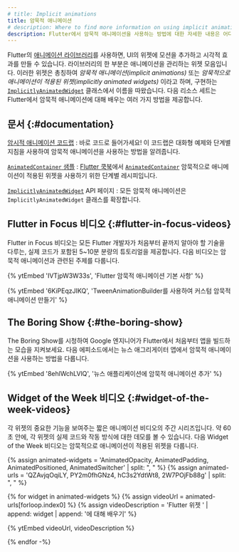 ```yaml
---
# title: Implicit animations
title: 암묵적 애니메이션
# description: Where to find more information on using implicit animations in Flutter.
description: Flutter에서 암묵적 애니메이션을 사용하는 방법에 대한 자세한 내용은 어디에서 찾을 수 있나요?
---
```


Flutter의 [애니메이션 라이브러리][animation library]를 사용하면, 
UI의 위젯에 모션을 추가하고 시각적 효과를 만들 수 있습니다. 
라이브러리의 한 부분은 애니메이션을 관리하는 위젯 모음입니다. 
이러한 위젯은 총칭하여 _암묵적 애니메이션(implicit animations)_ 또는 _암묵적으로 애니메이션이 적용된 위젯(implicitly animated widgets)_ 이라고 하며, 구현하는 [`ImplicitlyAnimatedWidget`][] 클래스에서 이름을 따왔습니다. 
다음 리소스 세트는 Flutter에서 암묵적 애니메이션에 대해 배우는 여러 가지 방법을 제공합니다.

## 문서 {:#documentation}

[암시적 애니메이션 코드랩][Implicit animations codelab]
: 바로 코드로 들어가세요! 
  이 코드랩은 대화형 예제와 단계별 지침을 사용하여 암묵적 애니메이션을 사용하는 방법을 알려줍니다.

[`AnimatedContainer` 샘플][`AnimatedContainer` sample]
: [Flutter 쿡북][Flutter cookbook]에서 
  [`AnimatedContainer`][] 암묵적으로 애니메이션이 적용된 위젯을 사용하기 위한 단계별 레시피입니다.

[`ImplicitlyAnimatedWidget`][] API 페이지
: 모든 암묵적 애니메이션은 `ImplicitlyAnimatedWidget` 클래스를 확장합니다.

## Flutter in Focus 비디오 {:#flutter-in-focus-videos}

Flutter in Focus 비디오는 모든 Flutter 개발자가 처음부터 끝까지 알아야 할 기술을 다루는, 
실제 코드가 포함된 5~10분 분량의 튜토리얼을 제공합니다. 
다음 비디오는 암묵적 애니메이션과 관련된 주제를 다룹니다.

{% ytEmbed 'IVTjpW3W33s', 'Flutter 암묵적 애니메이션 기본 사항' %}

{% ytEmbed '6KiPEqzJIKQ', 'TweenAnimationBuilder를 사용하여 커스텀 암묵적 애니메이션 만들기' %}

## The Boring Show {:#the-boring-show}

The Boring Show를 시청하여 Google 엔지니어가 Flutter에서 처음부터 앱을 빌드하는 모습을 지켜보세요. 
다음 에피소드에서는 뉴스 애그리게이터 앱에서 암묵적 애니메이션을 사용하는 방법을 다룹니다.

{% ytEmbed '8ehlWchLVlQ', '뉴스 애플리케이션에 암묵적 애니메이션 추가' %}

## Widget of the Week 비디오 {:#widget-of-the-week-videos}

각 위젯의 중요한 기능을 보여주는 짧은 애니메이션 비디오의 주간 시리즈입니다. 
약 60초 안에, 각 위젯의 실제 코드와 작동 방식에 대한 데모를 볼 수 있습니다. 
다음 Widget of the Week 비디오는 암묵적으로 애니메이션이 적용된 위젯을 다룹니다.

{% assign animated-widgets = 'AnimatedOpacity, AnimatedPadding, AnimatedPositioned, AnimatedSwitcher' | split: ", " %}
{% assign animated-urls = 'QZAvjqOqiLY, PY2m0fhGNz4, hC3s2YdtWt8, 2W7POjFb88g' | split: ", " %}

{% for widget in animated-widgets %}
{% assign videoUrl = animated-urls[forloop.index0] %}
{% assign videoDescription = 'Flutter 위젯 ' | append: widget | append: '에 대해 배우기' %}

{% ytEmbed videoUrl, videoDescription %}

{% endfor -%}

[`AnimatedContainer` sample]: /cookbook/animation/animated-container
[`AnimatedContainer`]: {{site.api}}/flutter/widgets/AnimatedContainer-class.html
[animation library]: {{site.api}}/flutter/animation/animation-library.html
[Flutter cookbook]: /cookbook
[Implicit animations codelab]: /codelabs/implicit-animations
[`ImplicitlyAnimatedWidget`]: {{site.api}}/flutter/widgets/ImplicitlyAnimatedWidget-class.html
